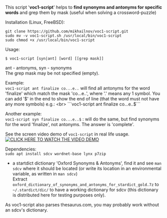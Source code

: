 This script '**voc1-script**' helps to **find synonyms and antonyms for specific words** and grep them by mask (useful when solving a crossword-puzzle)

Installation (Linux, FreeBSD):
```
git clone https://github.com/mikhailnov/voc1-script.git
sudo mv -v voc1-script.sh /usr/local/bin/voc1-script
sudo chmod +x /usr/local/bin/voc1-script
```

Usage:
```
$ voc1-script [syn|ant] [word] [[grep mask]]
```
ant - antonyms, syn - synonyms <br>
The grep mask may be not specified (empty).

Example: <br>
```voc1-script ant finalize co...e..``` will find all antonyms for the word 'finalize' which match the mask 'co...e..', where '.' means any 1 symbol. You can add '$' in the end to show the end of line (that the word must not have any more symbols) e.g.: <br>
```voc1-script ant finalize co...e..$``` <br>

Another example: <br>
```voc1-script syn finalize co...e..$``` : will do the same, but find synonyms for the word 'finalize', not antonyms. The answer is 'complete'.

See the screen video demo of ```voc1-script``` in real life usage. <br>
[![CLICK HERE TO WATCH THE VIDEO DEMO](http://img.youtube.com/vi/W21oNV25odU/0.jpg)](http://www.youtube.com/watch?v=W21oNV25odU "voc1-script demo")

Dependencies: <br>
```sudo apt install sdcv wordnet-base lynx p7zip``` <br>
+ a startdict dictionary 'Oxford Synonyms & Antonyms', find it and see ```man sdcv``` where it should be located (or write its location in an environmental variable, as written in ```man sdcv```) <br>
Extract ```oxford_dictionary_of_synonyms_and_antonyms_for_stardict_gold.7z``` to ```~/.stardict/dic/``` to have a working dictionary for sdcv (this dictionary is distributed here for testing purposes only).

As voc1-script also parses thesaurus.com, you may probably work without an sdcv's dictionary.
